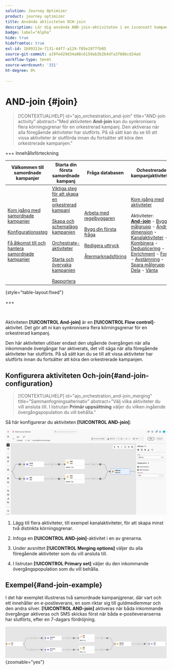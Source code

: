 ```yaml
---
solution: Journey Optimizer
product: journey optimizer
title: Använda aktiviteten OCH-join
description: Lär dig använda AND-join-aktiviteten i en iscensatt kampanj
badge: label="Alpha"
hide: true
hidefromtoc: true
exl-id: 1b99313e-f131-44f7-a129-f85e1977fb05
source-git-commit: a19fe429d34a88c6159ab3b2b4dfa3768bcd24ad
workflow-type: tm+mt
source-wordcount: '331'
ht-degree: 0%

---
```


# AND-join {#join}

>[!CONTEXTUALHELP]
>id="ajo_orchestration_and-join"
>title="AND-join activity"
>abstract="Med aktiviteten **And-join** kan du synkronisera flera körningsgrenar för en orkestrerad kampanj. Den aktiveras när alla föregående aktiviteter har slutförts. På så sätt kan du se till att vissa aktiviteter är slutförda innan du fortsätter att köra den orkestrerade kampanjen."


+++ Innehållsförteckning

| Välkommen till samordnade kampanjer | Starta din första samordnade kampanj | Fråga databasen | Ochestrerade kampanjaktiviteter |
|---|---|---|---|
| [Kom igång med samordnade kampanjer](../gs-orchestrated-campaigns.md)<br/><br/>[Konfigurationssteg](../configuration-steps.md)<br/><br/>[Få åtkomst till och hantera samordnade kampanjer](../access-manage-orchestrated-campaigns.md) | [Viktiga steg för att skapa en orkestrerad kampanj](../gs-campaign-creation.md)<br/><br/>[Skapa och schemalägg kampanjen](../create-orchestrated-campaign.md)<br/><br/>[Orchestrate-aktiviteter](../orchestrate-activities.md)<br/><br/>[Starta och övervaka kampanjen](../start-monitor-campaigns.md)<br/><br/>[Rapportera](../reporting-campaigns.md) | [Arbeta med regelbyggaren](../orchestrated-rule-builder.md)<br/><br/>[Bygg din första fråga](../build-query.md)<br/><br/>[Redigera uttryck](../edit-expressions.md)<br/><br/>[Återmarknadsföring](../retarget.md) | [Kom igång med aktiviteter](about-activities.md)<br/><br/>Aktiviteter:<br/><b>[And-join](and-join.md)</b> - [Bygg målgrupp](build-audience.md) - [Ändra dimension](change-dimension.md) - [Kanalaktiviteter](channels.md) - [Kombinera](combine.md) - [Deduplicering](deduplication.md) - [Enrichment](enrichment.md) - [Fork](fork.md)  - [Avstämning](reconciliation.md) - [Spara målgrupp](save-audience.md) - [Dela](split.md) - [Vänta](wait.md) |

{style="table-layout:fixed"}

+++

<br/>

Aktiviteten **[!UICONTROL And-join]** är en **[!UICONTROL Flow control]**-aktivitet. Det gör att ni kan synkronisera flera körningsgrenar för en orkestrerad kampanj.

Den här aktiviteten utlöser endast den utgående övergången när alla inkommande övergångar har aktiverats, det vill säga när alla föregående aktiviteter har slutförts. På så sätt kan du se till att vissa aktiviteter har slutförts innan du fortsätter att köra den orkestrerade kampanjen.

## Konfigurera aktiviteten Och-join{#and-join-configuration}

>[!CONTEXTUALHELP]
>id="ajo_orchestration_and-join_merging"
>title="Sammanfogningsalternativ"
>abstract="Välj vilka aktiviteter du vill ansluta till. I listrutan **Primär uppsättning** väljer du vilken ingående övergångspopulation du vill behålla."

Så här konfigurerar du aktiviteten **[!UICONTROL AND-join]**:

![](../assets/workflow-andjoin.png)

1. Lägg till flera aktiviteter, till exempel kanalaktiviteter, för att skapa minst två distinkta körningsgrenar.

1. Infoga en **[!UICONTROL AND-join]**-aktivitet i en av grenarna.

1. Under avsnittet **[!UICONTROL Merging options]** väljer du alla föregående aktiviteter som du vill ansluta till.

1. I listrutan **[!UICONTROL Primary set]** väljer du den inkommande övergångspopulation som du vill behålla.

## Exempel{#and-join-example}

I det här exemplet illustreras två samordnade kampanjgrenar, där vart och ett innehåller en e-postleverans, en som riktar sig till guldmedlemmar och den andra silver. **[!UICONTROL AND-join]** aktiveras när båda inkommande övergångar aktiveras och SMS skickas först när båda e-postleveranserna har slutförts, efter en 7-dagars fördröjning.

![](../assets/workflow-andjoin-example.png){zoomable="yes"}
